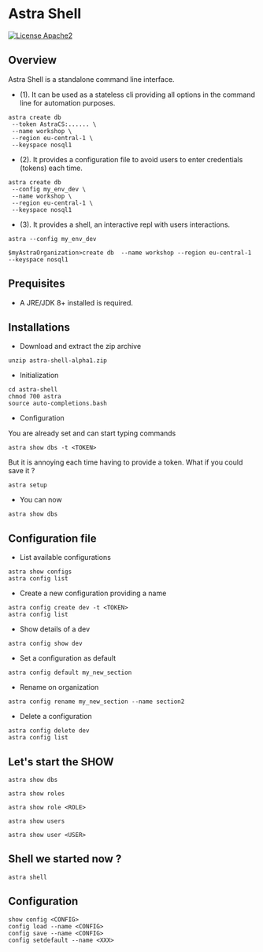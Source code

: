 # Astra Shell

[![License Apache2](https://img.shields.io/hexpm/l/plug.svg)](http://www.apache.org/licenses/LICENSE-2.0)

## Overview

Astra Shell is a standalone command line interface. 

- (1). It can be used as a stateless cli providing all options in the command line for automation purposes.

```
astra create db 
 --token AstraCS:...... \ 
 --name workshop \
 --region eu-central-1 \
 --keyspace nosql1
```

- (2). It provides a configuration file to avoid users to enter credentials (tokens) each time.

```
astra create db 
 --config my_env_dev \ 
 --name workshop \
 --region eu-central-1 \
 --keyspace nosql1
```

- (3). It provides a shell, an interactive repl with users interactions.

```
astra --config my_env_dev

$myAstraOrganization>create db  --name workshop --region eu-central-1 --keyspace nosql1
```

## Prequisites

- A JRE/JDK 8+ installed is required.

## Installations

- Download and extract the zip archive

```
unzip astra-shell-alpha1.zip
```

- Initialization 

```
cd astra-shell
chmod 700 astra
source auto-completions.bash
```

- Configuration


You are already set and can start typing commands

```
astra show dbs -t <TOKEN>
```

But it is annoying each time having to provide a token. What if you could save it ?

```
astra setup
```

- You can now 

```
astra show dbs
```

## Configuration file

- List available configurations

```
astra show configs
astra config list
```

- Create a new configuration providing a name

```
astra config create dev -t <TOKEN>
astra config list
```

- Show details of a dev

```
astra config show dev
```

- Set a configuration as default

```
astra config default my_new_section
```

- Rename on organization

```
astra config rename my_new_section --name section2
```

- Delete a configuration

```
astra config delete dev
astra config list
```

## Let's start the SHOW

```
astra show dbs
```

```
astra show roles
```

```
astra show role <ROLE>
```

```
astra show users
```

```
astra show user <USER>
```

## Shell we started now ?


```
astra shell
```


## Configuration

```
show config <CONFIG>
config load --name <CONFIG>
config save --name <CONFIG>
config setdefault --name <XXX>
```

